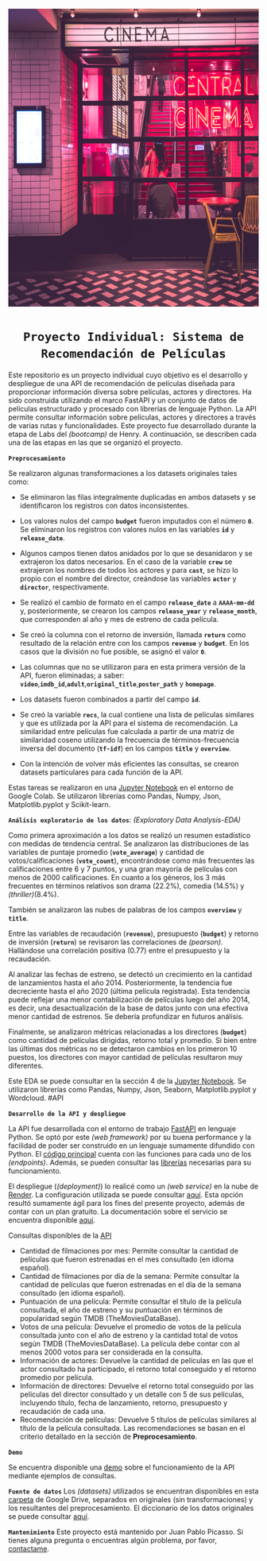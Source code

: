 <p align=center><img src=https://github.com/picassojp/Henry-PI-MLops/blob/14ba1945669abdc4d755ae407b5055d440a75da3/imagenes/myke-simon-atsUqIm3wxo-unsplash.jpg width="700px" height="600px"><p>

# <h1 align=center>**`Proyecto Individual: Sistema de Recomendación de Películas`**</h1>

Este repositorio es un proyecto individual cuyo objetivo es el desarrollo y despliegue de una API de recomendación de películas diseñada para proporcionar información diversa sobre películas, actores y directores. Ha sido construida utilizando el marco FastAPI y un conjunto de datos de películas estructurado y procesado con librerías de lenguaje Python. La API permite consultar información sobre películas, actores y directores a través de varias rutas y funcionalidades. Este proyecto fue desarrollado durante la etapa de Labs del _(bootcamp)_ de Henry. A continuación, se describen cada una de las etapas en las que se organizó el proyecto.

**`Preprocesamiento`**

Se realizaron algunas transformaciones a los datasets originales tales como:

+ Se eliminaron las filas integralmente duplicadas en ambos datasets y se identificaron los registros con datos inconsistentes.

+ Los valores nulos del campo **`budget`** fueron imputados con el número **`0`**. Se eliminaron los registros con valores nulos en las variables **`id`** y **`release_date`**.

+ Algunos campos tienen datos anidados por lo que se desanidaron y se extrajeron los datos necesarios. En el caso de la variable **`crew`** se extrajeron los nombres de todos los actores y para **`cast`**, se hizo lo propio con el nombre del director, creándose las variables **`actor`** y **`director`**, respectivamente.

+ Se realizó el cambio de formato en el campo **`release_date`** a **`AAAA-mm-dd`** y, posteriormente, se crearon los campos **`release_year`** y **`release_month`**, que corresponden al año y mes de estreno de cada película.

+ Se creó la columna con el retorno de inversión, llamada **`return`** como resultado de la relación entre con los campos **`revenue`** y **`budget`**. En los casos que la división no fue posible, se asignó el valor **`0`**.

+ Las columnas que no se utilizaron para en esta primera versión de la API, fueron eliminadas; a saber: **`video`**,**`imdb_id`**,**`adult`**,**`original_title`**,**`poster_path`** y **`homepage`**.

+ Los datasets fueron combinados a partir del campo **`id`**.

+ Se creó la variable **`recs`**, la cual contiene una lista de películas similares y que es utilizada por la API para el sistema de recomendación. La similaridad entre películas fue calculada a partir de una matriz de similaridad coseno utilizando la frecuencia de términos-frecuencia inversa del documento (**`tf-idf`**) en los campos **`title`** y **`overview`**.

+ Con la intención de volver más eficientes las consultas, se crearon datasets particulares para cada función de la API.

Estas tareas se realizaron en una [Jupyter Notebook](https://github.com/picassojp/Henry-PI-MLops/blob/a233f3ed614419a95a80772bd9061144ebad1989/Henry_PI_MLops.ipynb) en el entorno de Google Colab. Se utilizaron librerías como Pandas, Numpy, Json, Matplotlib.pyplot y Scikit-learn.

**`Análisis exploratorio de los datos`**: _(Exploratory Data Analysis-EDA)_

Como primera aproximación a los datos se realizó un resumen estadístico con medidas de tendencia central. Se analizaron las distribuciones de las variables de puntaje promedio (**`vote_average`**) y cantidad de votos/calificaciones (**`vote_count`**), encontrándose como más frecuentes las calificaciones entre 6 y 7 puntos, y una gran mayoría de películas con menos de 2000 calificaciones. En cuanto a los géneros, los 3 más frecuentes en términos relativos son drama (22.2%), comedia (14.5%) y _(thriller)_(8.4%).

También se analizaron las nubes de palabras de los campos **`overview`** y **`title`**.

Entre las variables de recaudación (**`revenue`**), presupuesto (**`budget`**) y retorno de inversión (**`return`**) se revisaron las correlaciones de _(pearson)_. Hallándose una correlación positiva (0.77) entre el presupuesto y la recaudación.

Al analizar las fechas de estreno, se detectó un crecimiento en la cantidad de lanzamientos hasta el año 2014. Posteriormente, la tendencia fue decreciente hasta el año 2020 (última película registrada). Esta tendencia puede reflejar una menor contabilización de películas luego del año 2014, es decir, una desactualización de la base de datos junto con una efectiva menor cantidad de estrenos. Se debería profundizar en futuros análisis.

Finalmente, se analizaron métricas relacionadas a los directores (**`budget`**) como cantidad de películas dirigidas, retorno total y promedio. Si bien entre las últimas dos métricas no se detectaron cambios en los primeron 10 puestos, los directores con mayor cantidad de películas resultaron muy diferentes.

Este EDA se puede consultar en la sección 4 de la [Jupyter Notebook](https://github.com/picassojp/Henry-PI-MLops/blob/a233f3ed614419a95a80772bd9061144ebad1989/Henry_PI_MLops.ipynb). Se utilizaron librerías como Pandas, Numpy, Json, Seaborn, Matplotlib.pyplot y Wordcloud.
#API


**`Desarrollo de la API y despliegue`**

La API fue desarrollada con el entorno de trabajo [FastAPI](https://fastapi.tiangolo.com/) en lenguaje Python. Se optó por este _(web framework)_ por su buena performance y la facilidad de poder ser construido en un lenguaje sumamente difundido con Python. El [código principal](https://github.com/picassojp/Henry-PI-MLops/blob/a233f3ed614419a95a80772bd9061144ebad1989/main.py) cuenta con las funciones para cada uno de los _(endpoints)_. Además, se pueden consultar las [librerías](https://github.com/picassojp/Henry-PI-MLops/blob/a233f3ed614419a95a80772bd9061144ebad1989/requirements.txt) necesarias para su funcionamiento.

El despliegue (_(deployment)_) lo realicé como un _(web service)_ en la nube de [Render](https://render.com/). La configuración utilizada se puede consultar [aquí](https://github.com/HX-FNegrete/render-fastapi-tutorial.git). Esta opción resultó sumamente ágil para los fines del presente proyecto, además de contar con un plan gratuito. La documentación sobre el servicio se encuentra disponible [aquí](https://pi-juanpablopicasso.onrender.com/docs).


Consultas disponibles de la [API](https://pi-juanpablopicasso.onrender.com)
+ Cantidad de filmaciones por mes: Permite consultar la cantidad de películas que fueron estrenadas en el mes consultado (en idioma español).
+ Cantidad de filmaciones por día de la semana: Permite consultar la cantidad de películas que fueron estrenadas en el día de la semana consultado (en idioma español).
+ Puntuación de una película: Permite consultar el título de la película consultada, el año de estreno y su puntuación en términos de popularidad según TMDB (TheMoviesDataBase).
+ Votos de una película: Devuelve el promedio de votos de la película consultada junto con el año de estreno y la cantidad total de votos según TMDB (TheMoviesDataBase). La película debe contar con al menos 2000 votos para ser considerada en la consulta.
+ Información de actores: Devuelve la cantidad de películas en las que el actor consultado ha participado, el retorno total conseguido y el retorno promedio por película.
+ Información de directores: Devuelve el retorno total conseguido por las películas del director consultado y un detalle con 5 de sus películas, incluyendo título, fecha de lanzamiento, retorno, presupuesto y recaudación de cada una.
+ Recomendación de películas: Devuelve 5 títulos de películas similares al título de la película consultada. Las recomendaciones se basan en el criterio detallado en la sección de **Preprocesamiento**.


**`Demo`**

Se encuentra disponible una [demo](https://youtu.be/YZQAjoHNTKk) sobre el funcionamiento de la API mediante ejemplos de consultas.

**`Fuente de datos`**
Los _(datasets)_ utilizados se encuentran disponibles en esta [carpeta](https://drive.google.com/drive/folders/1dx1scrL8qucZNLqYr2nHYN5e5F3RoBUx?usp=sharing) de Google Drive, separados en originales (sin transformaciones) y los resultantes del preprocesamiento. El diccionario de los datos originales se puede consultar [aquí](https://docs.google.com/spreadsheets/d/1jj7hjkZvZUYnUsAt4mYjYtyhENWs94r4/edit?usp=sharing&ouid=103874252439240375729&rtpof=true&sd=true).

**`Mantenimiento`**
Este proyecto está mantenido por Juan Pablo Picasso. Si tienes alguna pregunta o encuentras algún problema, por favor, [contactame](https://www.linkedin.com/in/picassojp).
